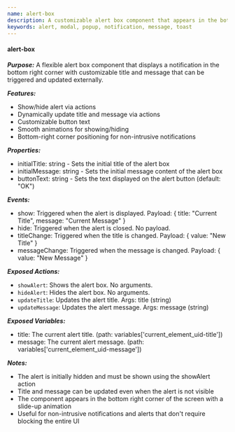 ```yaml
---
name: alert-box
description: A customizable alert box component that appears in the bottom right corner with title and message
keywords: alert, modal, popup, notification, message, toast
---
```


#### alert-box
***Purpose:***
A flexible alert box component that displays a notification in the bottom right corner with customizable title and message that can be triggered and updated externally.

***Features:***
- Show/hide alert via actions
- Dynamically update title and message via actions
- Customizable button text
- Smooth animations for showing/hiding
- Bottom-right corner positioning for non-intrusive notifications

***Properties:***
- initialTitle: string - Sets the initial title of the alert box
- initialMessage: string - Sets the initial message content of the alert box
- buttonText: string - Sets the text displayed on the alert button (default: "OK")

***Events:***
- show: Triggered when the alert is displayed. Payload: { title: "Current Title", message: "Current Message" }
- hide: Triggered when the alert is closed. No payload.
- titleChange: Triggered when the title is changed. Payload: { value: "New Title" }
- messageChange: Triggered when the message is changed. Payload: { value: "New Message" }

***Exposed Actions:***
- `showAlert`: Shows the alert box. No arguments.
- `hideAlert`: Hides the alert box. No arguments.
- `updateTitle`: Updates the alert title. Args: title (string)
- `updateMessage`: Updates the alert message. Args: message (string)

***Exposed Variables:***
- title: The current alert title. (path: variables['current_element_uid-title'])
- message: The current alert message. (path: variables['current_element_uid-message'])

***Notes:***
- The alert is initially hidden and must be shown using the showAlert action
- Title and message can be updated even when the alert is not visible
- The component appears in the bottom right corner of the screen with a slide-up animation
- Useful for non-intrusive notifications and alerts that don't require blocking the entire UI